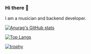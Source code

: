 ### Hi there 👋

I am a musician and backend developer.

[![Anurag's GitHub stats](https://github-readme-stats.vercel.app/api?username=mooxiu&count_private=true&show_icons=true)](https://github.com/anuraghazra/github-readme-stats)

[![Top Langs](https://github-readme-stats.vercel.app/api/top-langs/?username=mooxiu&hide=html&count_private=true&langs_count=8&layout=compact)](https://github.com/anuraghazra/github-readme-stats)

[![trophy](https://github-profile-trophy.vercel.app/?username=mooxiu)](https://github.com/ryo-ma/github-profile-trophy)


<!--
**mooxiu/mooxiu** is a ✨ _special_ ✨ repository because its `README.md` (this file) appears on your GitHub profile.

Here are some ideas to get you started:

- 🔭 I’m currently working on ...
- 🌱 I’m currently learning ...
- 👯 I’m looking to collaborate on ...
- 🤔 I’m looking for help with ...
- 💬 Ask me about ...
- 📫 How to reach me: ...
- 😄 Pronouns: ...
- ⚡ Fun fact: ...
-->
